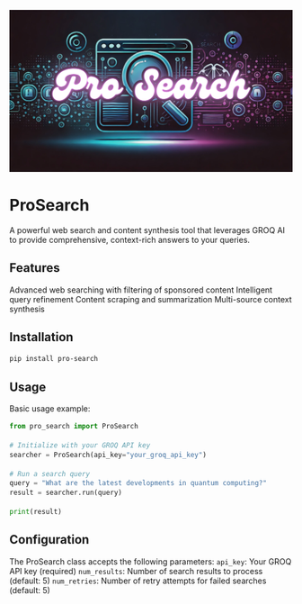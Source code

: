 ![Pro Search Illustration](pro_search.png)

# ProSearch

A powerful web search and content synthesis tool that leverages GROQ AI to provide comprehensive, context-rich answers to your queries.

## Features

Advanced web searching with filtering of sponsored content
Intelligent query refinement
Content scraping and summarization
Multi-source context synthesis

## Installation

```bash
pip install pro-search
```

## Usage
Basic usage example:

```python
from pro_search import ProSearch

# Initialize with your GROQ API key
searcher = ProSearch(api_key="your_groq_api_key")

# Run a search query
query = "What are the latest developments in quantum computing?"
result = searcher.run(query)

print(result)
```

## Configuration

The ProSearch class accepts the following parameters:
`api_key`: Your GROQ API key (required)
`num_results`: Number of search results to process (default: 5)
`num_retries`: Number of retry attempts for failed searches (default: 5)
